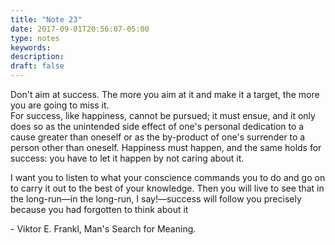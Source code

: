 ```yaml
---
title: "Note 23"
date: 2017-09-01T20:56:07-05:00
type: notes
keywords:
description:
draft: false
---
```

[comment]: # (A note is any quick thought, quote, one-liners or a simple tweet. )

Don't aim at success. The more you aim at it and make it a target, the more you are going to miss it.  
For success, like happiness, cannot be pursued; it must ensue, and it only does so as the unintended side effect of one's personal dedication to a cause greater than oneself or as the by-product of one's surrender to a person other than oneself.  Happiness must happen, and the same holds for success: you have to let it happen by not caring about it.  

I want you to listen to what your conscience commands you to do and go on to carry it out to the best of your knowledge. Then you will live to see that in the long-run—in the long-run, I say!—success will follow you precisely because you had forgotten to think about it  

 \- Viktor E. Frankl, Man's Search for Meaning.
